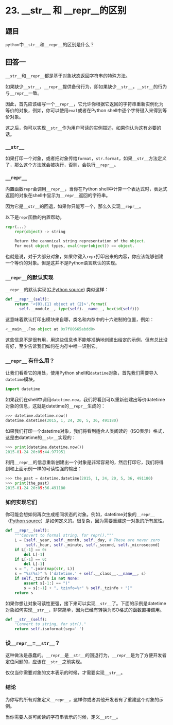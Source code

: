# 23. \_\_str\_\_ 和 \_\_repr\_\_的区别

## 题目

`python`中`__str__`和`__repr__`的区别是什么？

## 回答一

`__str__`和`__repr__`都是基于对象状态返回字符串的特殊方法。

如果缺少`__str__`，`__repr__`提供备份行为，即如果缺少`__str__`，`__str__`的行为与`__repr__`一致。

因此，首先应该编写一个`__repr__`，它允许你根据它返回的字符串重新实例化为等价的对象，例如，你可以使用`eval`或者在Python shell中逐个字符键入来得到等价对象。

这之后，你可以实现`__str__`作为用户可读的实例描述，如果你认为这有必要的话。

### `__str__`

如果打印一个对象，或者把对象传给`format`，`str.format`，如果`__str__`方法定义了，那么这个方法就会被执行，否则，会执行`__repr__`。

### `__repr__`

内置函数`repr`会调用`__repr__`，当你在Python shell中计算一个表达式时，表达式返回的对象在shell中显示为`__repr__`返回的字符串。

因为它是`__str__`的回退，如果你只能写一个，那么久实现`__repr__`。

以下是`repr`函数的内置帮助。

```python
repr(...)
    repr(object) -> string

    Return the canonical string representation of the object.
    For most object types, eval(repr(object)) == object.
```

也就是说，对于大部分对象，如果你键入`repr`打印出来的内容，你应该能够创建一个等价的对象。但是这并不是Python语言默认的实现。

### `__repr__`的默认实现

`__repr__`的默认实现([C Python source](https://hg.python.org/cpython/file/2.7/Objects/object.c#l377)) 类似这样：

```python
def __repr__(self):
    return '<{0}.{1} object at {2}>'.format(
      self.__module__, type(self).__name__, hex(id(self)))
```

这意味着默认打印出模块来自哪，类名和内存中的十六进制的位置，例如：

```python
<__main__.Foo object at 0x7f80665abdd0>
```

这些信息不是很有用，用这些信息也不能够准确地创建出给定的示例，但有总比没有好，至少告诉我们如何在内存中唯一识别它。

### `__repr__` 有什么用？

让我们看看它的用处，使用Python shell和`datatime`对象，首先我们需要导入`datetime`模块。

```python
import datetime
```

如果我们在shell中调用`datetime.now`，我们将看到可以重新创建出等价datetime对象的信息，这就是datetime的`__repr__`生成的：

```python
>>> datetime.datetime.now()
datetime.datetime(2015, 1, 24, 20, 5, 36, 491180)
```

如果我们打印一个datetime对象，我们将看到适合人类阅读的（ISO表示）格式，这是由datetime的`__str__`实现的：

```python
>>> print(datetime.datetime.now())
2015-01-24 20:05:44.977951
```

利用`__repr__`的信息重新创建出一个对象是非常容易的，然后打印它，我们将得到和上面示例一样的可读性强的输出：

```python
>>> the_past = datetime.datetime(2015, 1, 24, 20, 5, 36, 491180)
>>> print(the_past)
2015-01-24 20:05:36.491180
```

### 如何实现它们

你可能会想如何再次生成相同状态的对象。例如，datetime对象的`__repr__`（[Python source](https://hg.python.org/cpython/file/3.4/Lib/datetime.py#l1570)）是如何定义的。很复杂，因为需要重建这一对象的所有属性。

```python
def __repr__(self):
    """Convert to formal string, for repr()."""
    L = [self._year, self._month, self._day, # These are never zero
         self._hour, self._minute, self._second, self._microsecond]
    if L[-1] == 0:
        del L[-1]
    if L[-1] == 0:
        del L[-1]
    s = ", ".join(map(str, L))
    s = "%s(%s)" % ('datetime.' + self.__class__.__name__, s)
    if self._tzinfo is not None:
        assert s[-1:] == ")"
        s = s[:-1] + ", tzinfo=%r" % self._tzinfo + ")"
    return s
```

如果你想让对象可读性更强，接下来可以实现`__str__`了。下面的示例是datetime对象如何实现`__str__`，非常简单，因为已经有转换为ISO格式的函数直接调用。

```python
def __str__(self):
    "Convert to string, for str()."
    return self.isoformat(sep=' ')
```

### 设`__repr__`=`__str__`？

这种做法是愚蠢的。`__repr__`是`__str__`的回退行为，`__repr__`是为了方便开发者定位问题的，应该在`__str__`之前实现。

仅仅当你需要对象的文本表示的时候，才需要实现`__str__`。

### 结论

为你写的所有对象定义`__repr__`，这样你或者其他开发者有了重建这个对象的示例。

当你需要人类可阅读的字符串表示的时候，定义`__str__`。